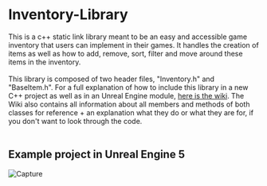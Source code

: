 # Inventory-Library
 This is a c++ static link library meant to be an easy and accessible game inventory that users can implement in their games. It handles the creation of items as well as how to add, remove, sort, filter and move around these items in the inventory.<br><br>
 This library is composed of two header files, "Inventory.h" and "BaseItem.h". For a full explanation of how to include this library in a new C++ project as well as in an Unreal Engine module, [here is the wiki](https://github.com/Nyntex/Inventory-Library/wiki).
The Wiki also contains all information about all members and methods of both classes for reference + an explanation what they do or what they are for, if you don't want to look through the code.
<br><br>
## Example project in Unreal Engine 5
![Capture](https://github.com/Nyntex/Inventory-Library/assets/33361531/81e46a93-3813-401f-8a57-f614a0a0cb70)

